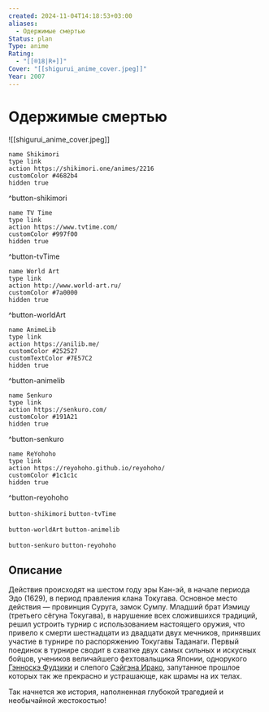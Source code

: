 ```yaml
---
created: 2024-11-04T14:18:53+03:00
aliases:
  - Одержимые смертью
Status: plan
Type: anime
Rating:
  - "[[®️18|R+]]"
Cover: "[[shigurui_anime_cover.jpeg]]"
Year: 2007
---
```


# Одержимые смертью

![[shigurui_anime_cover.jpeg]]

```button
name Shikimori
type link
action https://shikimori.one/animes/2216
customColor #4682b4
hidden true
```
^button-shikimori

```button
name TV Time
type link
action https://www.tvtime.com/
customColor #997f00
hidden true
```
^button-tvTime

```button
name World Art
type link
action http://www.world-art.ru/
customColor #7a0000
hidden true
```
^button-worldArt

```button
name AnimeLib
type link
action https://anilib.me/
customColor #252527
customTextColor #7E57C2
hidden true
```
^button-animelib

```button
name Senkuro
type link
action https://senkuro.com/
customColor #191A21
hidden true
```
^button-senkuro

```button
name ReYohoho
type link
action https://reyohoho.github.io/reyohoho/
customColor #1c1c1c
hidden true
```
^button-reyohoho

`button-shikimori` `button-tvTime`

`button-worldArt` `button-animelib`

`button-senkuro` `button-reyohoho`

## Описание

Действия происходят на шестом году эры Кан-эй, в начале периода Эдо (1629), в период правления клана Токугава. Основное место действия — провинция Суруга, замок Сумпу. Младший брат Иэмицу (третьего сёгуна Токугава), в нарушение всех сложившихся традиций, решил устроить турнир с использованием настоящего оружия, что привело к смерти шестнадцати из двадцати двух мечников, принявших участие в турнире по распоряжению Токугавы Таданаги. Первый поединок в турнире сводит в схватке двух самых сильных и искусных бойцов, учеников величайшего фехтовальщика Японии, однорукого [Гэнноскэ Фудзики](https://shikimori.one/characters/6202-gennosuke-fujiki) и слепого [Сэйгэна Ирако](https://shikimori.one/characters/6201-seigen-irako), запутанное прошлое которых так же прекрасно и устрашающе, как шрамы на их телах.

Так начнется же история, наполненная глубокой трагедией и необычайной жестокостью!
